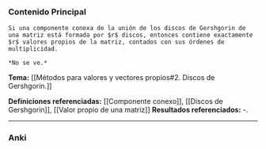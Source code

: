 ### Contenido Principal

```ad-theorem
Si una componente conexa de la unión de los discos de Gershgorin de una matriz está formada por $r$ discos, entonces contiene exactamente $r$ valores propios de la matriz, contados con sus órdenes de multiplicidad.
```

```ad-proof
*No se ve.*
```

**Tema:** [[Métodos para valores y vectores propios#2. Discos de Gershgorin.]]

**Definiciones referenciadas:** [[Componente conexo]], [[Discos de Gershgorin]], [[Valor propio de una matriz]]
**Resultados referenciados:** -.

---
### Anki
